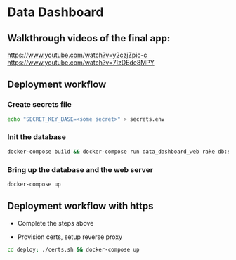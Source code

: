 # Data Dashboard

## Walkthrough videos of the final app:
https://www.youtube.com/watch?v=y2czjZpic-c
https://www.youtube.com/watch?v=7IzDEde8MPY

## Deployment workflow

### Create secrets file
```bash
echo "SECRET_KEY_BASE=<some secret>" > secrets.env
```

### Init the database
```bash
docker-compose build && docker-compose run data_dashboard_web rake db:setup
```

### Bring up the database and the web server
```bash
docker-compose up
```

## Deployment workflow with https
- Complete the steps above

- Provision certs, setup reverse proxy
```bash
cd deploy; ./certs.sh && docker-compose up
```
